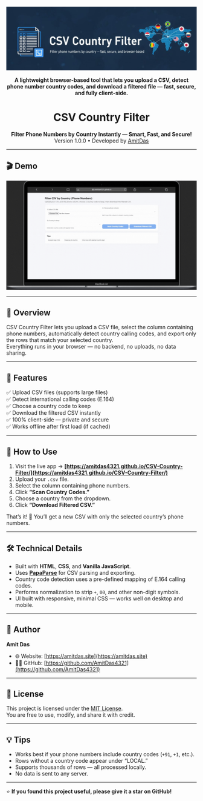<p align="center">
  <img src="img/CSV Country Filter Banner.png" alt="CSV Country Filter Banner" width="800">
</p>

<p align="center">
  <b>A lightweight browser-based tool that lets you upload a CSV, detect phone number country codes, and download a filtered file — fast, secure, and fully client-side.</b>
</p>

<h1 align="center">CSV Country Filter</h1>

<p align="center">
  <b>Filter Phone Numbers by Country Instantly — Smart, Fast, and Secure!</b><br>
 Version 1.0.0 • Developed by <a href="https://amitdas.site">AmitDas</a>
</p>

---

## 🎬 Demo
<p align="center">
  <img src="img/screenshots/CSV-Country-Filter.gif" alt="CSV Country Filter Demo" width="800"/>
</p>

---

## 🚀 Overview  
CSV Country Filter lets you upload a CSV file, select the column containing phone numbers, automatically detect country calling codes, and export only the rows that match your selected country.  
Everything runs in your browser — no backend, no uploads, no data sharing.

---

## 🧰 Features  
✅ Upload CSV files (supports large files)  
✅ Detect international calling codes (E.164)  
✅ Choose a country code to keep  
✅ Download the filtered CSV instantly  
✅ 100% client-side — private and secure  
✅ Works offline after first load (if cached)

---

## 📂 How to Use  
1. Visit the live app → **[https://amitdas4321.github.io/CSV-Country-Filter/](https://amitdas4321.github.io/CSV-Country-Filter/)**  
2. Upload your `.csv` file.  
3. Select the column containing phone numbers.  
4. Click **“Scan Country Codes.”**  
5. Choose a country from the dropdown.  
6. Click **“Download Filtered CSV.”**

That’s it! 🎉 You’ll get a new CSV with only the selected country’s phone numbers.

---

## 🛠️ Technical Details  
- Built with **HTML**, **CSS**, and **Vanilla JavaScript**.  
- Uses **[PapaParse](https://www.papaparse.com/)** for CSV parsing and exporting.  
- Country code detection uses a pre-defined mapping of E.164 calling codes.  
- Performs normalization to strip `+`, `00`, and other non-digit symbols.  
- UI built with responsive, minimal CSS — works well on desktop and mobile.

---

## 👤 Author  
**Amit Das**  
- 🌐 Website: [https://amitdas.site](https://amitdas.site)  
- 🧑‍💻 GitHub: [https://github.com/AmitDas4321](https://github.com/AmitDas4321)

---

## 📄 License  
This project is licensed under the [MIT License](LICENSE).  
You are free to use, modify, and share it with credit.

---

## 💡 Tips  
- Works best if your phone numbers include country codes (`+91`, `+1`, etc.).  
- Rows without a country code appear under “LOCAL.”  
- Supports thousands of rows — all processed locally.  
- No data is sent to any server.

---

⭐ **If you found this project useful, please give it a star on GitHub!**
